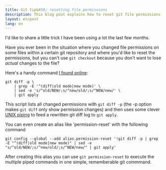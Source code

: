 ```yaml
---
title: Git tip&#58; resetting file permissions
description: This blog post explains how to reset git file permissions of files you've modified without losing your changes.
layout: en/post
lang: en
---
```

I'd like to share a little trick I have been using a lot the last few months.

Have you ever been in the situation where you changed file permissions on some files within a certain git repository and where you'd like to reset the permissions, but you can't use `git checkout` because you don't want to lose *actual* changes to the file?

Here's a handy command [I found online][stackoverflow]:

	git diff -p \
	    | grep -E '^(diff|old mode|new mode)' \
	    | sed -e 's/^old/NEW/;s/^new/old/;s/^NEW/new/' \
	    | git apply

This script lists all changed permissions with `git diff -p` (the -p option makes `git diff` only show permission changes) and then uses some clever [UNIX piping][piping] to feed a rewritten git diff log to `git apply`.

You can even create an alias like 'permission-reset' with the following command

	git config --global --add alias.permission-reset '!git diff -p | grep -E "^(diff|old mode|new mode)" | sed -e "s/^old/NEW/;s/^new/old/;s/^NEW/new/" | git apply'

After creating this alias you can use `git permission-reset` to execute the multiple piped commands in one simple, rememberable git commmand.


[stackoverflow]: http://stackoverflow.com/questions/2517339/git-how-to-recover-the-file-permissions-git-thinks-the-file-should-be
[piping]: /2012/08/how-to-delete-a-file-when-its-in-use-os-x